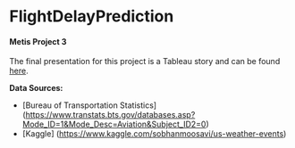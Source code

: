 # FlightDelayPrediction
#### Metis Project 3

The final presentation for this project is a Tableau story and can be found [here](https://public.tableau.com/profile/wasila.q.#!/vizhome/ArrivalDelaysFomATL/ArrivalDelays).

**Data Sources:**

* [Bureau of Transportation Statistics] (https://www.transtats.bts.gov/databases.asp?Mode_ID=1&Mode_Desc=Aviation&Subject_ID2=0)
* [Kaggle] (https://www.kaggle.com/sobhanmoosavi/us-weather-events)
